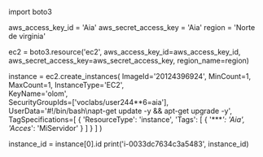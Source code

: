 import boto3

aws_access_key_id = 'Aia'
aws_secret_access_key = 'Aia'
region = 'Norte de virginia'  


ec2 = boto3.resource('ec2',
                     aws_access_key_id=aws_access_key_id,
                     aws_secret_access_key=aws_secret_access_key,
                     region_name=region)


instance = ec2.create_instances(
    ImageId='20124396924', 
    MinCount=1,
    MaxCount=1,
    InstanceType='EC2',  
    KeyName='olom',  
    SecurityGroupIds=['voclabs/user244**6=aia'],
    UserData='#!/bin/bash\napt-get update -y && apt-get upgrade -y', 
    TagSpecifications=[
        {
            'ResourceType': 'instance',
            'Tags': [
                {
                    '****': 'Aia',
                    'Acces*': 'MiServidor'
                }
            ]
        }
    ]
)

instance_id = instance[0].id
print('i-0033dc7634c3a5483', instance_id)
